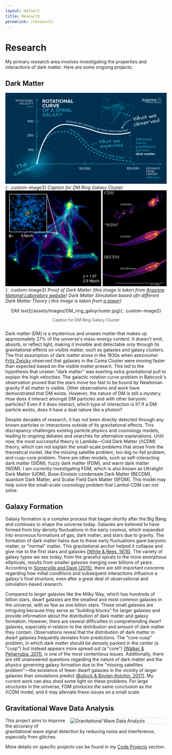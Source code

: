 ```yaml
---
layout: default
title: Research
permalink: /research/
---
```


# Research

My primary research area involves investigating the properties and interactions of dark matter. Here are some ongoing projects:

## Dark Matter

![Dark Matter existence graph](/assets/Images/DM_existence.jpg){: .custom-image3}
<span class="custom-caption">*Caption for DM Ring Galaxy Cluster*</span>
![Dark Matter simulation](/assets/Images/DM_simulation.webp){: .custom-image3}
*Proof of Dark Matter (this image is taken from [Argonne National Laboratory website](https://www.anl.gov/science-101/dark-matter-and-dark-energy))*
*Dark Matter Simulation based ofn different Dark Matter Theory ( this image is taken from [a paper](https://link.springer.com/article/10.1007/s41115-021-00013-z))*

<div style="display: flex; justify-content: center; gap: 20px;">
    <div style="text-align: center;">
        ![Alt text](/assets/Images/DM_ring_galxycluster.jpg){: .custom-image2}
        <p style="font-size: 0.9em; color: #555;">Caption for DM Ring Galaxy Cluster</p>
    </div>
</div>


Dark matter (DM) is a mysterious and unseen matter that makes up approximately 27% of the universe's mass-energy content. It doesn't emit, absorb, or reflect light, making it invisible and detectable only through its gravitational effects on visible matter, such as galaxies and galaxy clusters. The first assumption of dark matter arose in the 1930s when astronomer [Fritz Zwicky](https://ned.ipac.caltech.edu/level5/March17/Zwicky/translation.pdf) observed that galaxies in the Coma Cluster were moving faster than expected based on the visible matter present. This led to the hypothesis that unseen "dark matter" was exerting extra gravitational pull to explain the high velocities. The galactic rotation curve problem in Babcock's observation proved that the stars move too fast to be bound by Newtonian gravity if all matter is visible. Other observations and work have demonstrated that DM exists. However, the nature of DM is still a mystery. How does it interact amongst DM particles and with other baryonic particles? Even if it does interact, which type of interaction is it? If a DM particle exists, does it have a dual nature like a photon?

Despite decades of research, it has not been directly detected through any known particles or interactions outside of its gravitational effects. This discrepancy challenges existing particle physics and cosmology models, leading to ongoing debates and searches for alternative explanations. Until now, the most successful theory is Lambda—Cold Dark Matter (ΛCDM) theory, which can not explain the small-scale problems that arose from the theoretical model, like the missing satellite problem, too-big-to-fail problem, and cusp-core problem. There are other models, such as self-interacting dark matter (SIDM), fuzzy dark matter (FDM), and warm dark matter (WDM). I am currently investigating FDM, which is also known as Ultralight Dark Matter (UDM), Bose-Einstein condensate Dark Matter (BECDM), quantum Dark Matter, and Scalar Field Dark Matter (SFDM). This model may help solve the small-scale cosmology problem that Lambd-CDM can not solve.

## Galaxy Formation
Galaxy formation is a complex process that began shortly after the Big Bang and continues to shape the universe today. Galaxies are believed to have formed from tiny density fluctuations in the early cosmos, which expanded into enormous formations of gas, dark matter, and stars due to gravity. The formation of dark matter halos due to these early fluctuations gave baryonic matter, or "normal" matter. This gravitational anchor helped it collapse and give rise to the first stars and galaxies [(White & Rees, 1978)](https://doi.org/10.1093/mnras/183.3.341). The variety of galaxy types we see today, from the graceful spirals to the more amorphous ellipticals, results from smaller galaxies merging over billions of years. According to [Somerville and Davé (2015)](https://doi.org/10.1146/annurev-astro-082812-140951), there are still important concerns regarding how initial conditions and subsequent interactions influence a galaxy's final structure, even after a great deal of observational and simulation-based research.

Compared to larger galaxies like the Milky Way, which has hundreds of billion stars, dwarf galaxies are the smallest and most common galaxies in the universe, with as few as one billion stars. These small galaxies are intriguing because they serve as "building blocks" for larger galaxies and provide information about the distribution of dark matter and galaxy formation. However, there are several difficulties in comprehending dwarf galaxies, especially in relation to the distribution and amount of dark matter they contain. Observations reveal that the distribution of dark matter in dwarf galaxies frequently deviates from predictions. The "core-cusp" problem, in which dark matter should be densely packed in the center (a "cusp") but instead appears more spread out (a "core") [(Walker & Peñarrubia, 2011)](https://doi.org/10.1088/0004-637X/742/1/20), is one of the most contentious issues. Additionally, there are still unanswered questions regarding the nature of dark matter and the physics governing galaxy formation due to the "missing satellites problem"—the existence of fewer dwarf galaxies in the vicinity of larger galaxies than simulations predict [(Bullock & Boylan-Kolchin, 2017)](https://doi.org/10.1146/annurev-astro-091916-055313). My current work can also shed some light on these problems. For large structures in the universe, FDM produces the same conclusion as the ΛCDM model, and it may alleviate these issues on a small scale.

## Gravitational Wave Data Analysis

<img src="/assets/research/gravitational_wave.jpg" alt="Gravitational Wave Data Analysis" width="300" style="float: right; margin-left: 15px; border: 1px solid #ddd;">

This project aims to improve the accuracy of gravitational wave signal detection by reducing noise and interference, especially from glitches.


More details on specific projects can be found in my [Code Projects](/code/) section.

